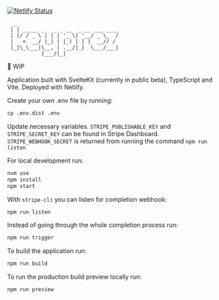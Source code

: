 [![Netlify Status](https://api.netlify.com/api/v1/badges/b59efccf-cd89-4ce3-ac84-fde63d80c1d3/deploy-status)](https://app.netlify.com/sites/keyprez/deploys)

      _
     | | _____ _   _ _ __  _ __ ___ ____
     | |/ / _ \ | | | '_ \| '__/ _ \_  /
     |   <  __/ |_| | |_) | | |  __// /
     |_|\_\___|\__, | .__/|_|  \___/___|
               |___/|_|

🚧 WIP

Application built with SvelteKit (currently in public beta), TypeScript and Vite. Deployed with Netlify.

Create your own .env file by running:

```bash
cp .env.dist .env
```

Update necessary variables. `STRIPE_PUBLISHABLE_KEY` and `STRIPE_SECRET_KEY` can be found in Stripe Dashboard. `STRIPE_WEBHOOK_SECRET` is returned from running the command `npm run listen`

For local development run:

```bash
nvm use
npm install
npm start
```

With `stripe-cli` you can listen for completion webhook:

```bash
npm run listen
```

Instead of going through the whole completion process run:

```bash
npm run trigger
```

To build the application run:

```bash
npm run build
```

To run the production build preview locally run:

```bash
npm run preview
```
